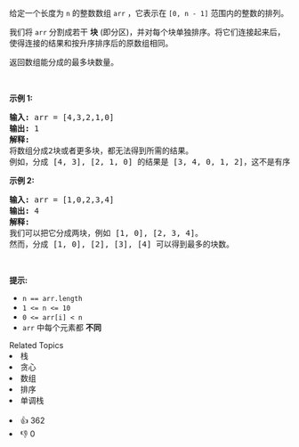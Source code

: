 <p>给定一个长度为 <code>n</code> 的整数数组 <code>arr</code> ，它表示在 <code>[0, n - 1]</code> 范围内的整数的排列。</p>

<p>我们将 <code>arr</code> 分割成若干 <strong>块</strong> (即分区)，并对每个块单独排序。将它们连接起来后，使得连接的结果和按升序排序后的原数组相同。</p>

<p>返回数组能分成的最多块数量。</p>

<p>&nbsp;</p>

<p><strong>示例 1:</strong></p>

<pre>
<strong>输入:</strong> arr = [4,3,2,1,0]
<strong>输出:</strong> 1
<strong>解释:</strong>
将数组分成2块或者更多块，都无法得到所需的结果。
例如，分成 [4, 3], [2, 1, 0] 的结果是 [3, 4, 0, 1, 2]，这不是有序的数组。
</pre>

<p><strong>示例 2:</strong></p>

<pre>
<strong>输入:</strong> arr = [1,0,2,3,4]
<strong>输出:</strong> 4
<strong>解释:</strong>
我们可以把它分成两块，例如 [1, 0], [2, 3, 4]。
然而，分成 [1, 0], [2], [3], [4] 可以得到最多的块数。
</pre>

<p>&nbsp;</p>

<p><strong>提示:</strong></p>

<ul> 
 <li><code>n == arr.length</code></li> 
 <li><code>1 &lt;= n &lt;= 10</code></li> 
 <li><code>0 &lt;= arr[i] &lt; n</code></li> 
 <li><code>arr</code>&nbsp;中每个元素都 <strong>不同</strong></li> 
</ul>

<div><div>Related Topics</div><div><li>栈</li><li>贪心</li><li>数组</li><li>排序</li><li>单调栈</li></div></div><br><div><li>👍 362</li><li>👎 0</li></div>